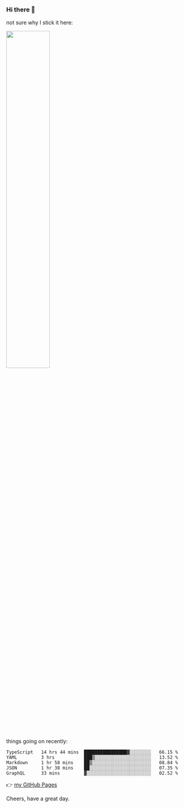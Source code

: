 ### Hi there 👋

not sure why I stick it here:

[<img width="48%" src="https://github-readme-stats.vercel.app/api?username=ykzhukian&show_icons=true&theme=dracula">](https://github.com/anuraghazra/github-readme-stats)


things going on recently:

<!--START_SECTION:waka-->

```text
TypeScript   14 hrs 44 mins  ████████████████▓░░░░░░░░   66.15 %
YAML         3 hrs           ███▒░░░░░░░░░░░░░░░░░░░░░   13.52 %
Markdown     1 hr 58 mins    ██▒░░░░░░░░░░░░░░░░░░░░░░   08.84 %
JSON         1 hr 38 mins    ██░░░░░░░░░░░░░░░░░░░░░░░   07.35 %
GraphQL      33 mins         ▓░░░░░░░░░░░░░░░░░░░░░░░░   02.52 %
```

<!--END_SECTION:waka-->

👉 [my GitHub Pages](https://ykzhukian.github.io)

Cheers, have a great day.

